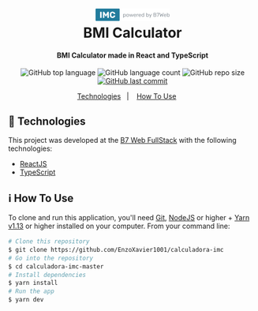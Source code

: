 <h1 align="center"> 
    <img  width="150" src="src/assets/powered.png" />
    <br>
    BMI Calculator
</h1>

<h4 align="center">
    BMI Calculator made in React and TypeScript
</h4>

<p align="center"> 
    <img alt="GitHub top language" src="https://img.shields.io/github/languages/top/EnzoXavier1001/calculadora-imc" />
    <img alt="GitHub language count" src="https://img.shields.io/github/languages/count/EnzoXavier1001/calculadora-imc">
    <img alt="GitHub repo size" src="https://img.shields.io/github/repo-size/EnzoXavier1001/calculadora-imc">
    <a href="https://github.com/EnzoXavier1001/calculadora-imc/commits/master">
     <img alt="GitHub last commit" src="https://img.shields.io/github/last-commit/EnzoXavier1001/calculadora-imc">
    </a>
</p>

<p align="center">
  <a href="#rocket-technologies">Technologies</a>&nbsp;&nbsp;&nbsp;|&nbsp;&nbsp;&nbsp;
  <a href="#information_source-how-to-use">How To Use</a>&nbsp;&nbsp;&nbsp;&nbsp;&nbsp;&nbsp;
</p>

## :rocket: Technologies

This project was developed at the [B7 Web FullStack](https://b7web.com.br/fullstack/?gclid=Cj0KCQjwgYSTBhDKARIsAB8Kukvwc2VovOQE-qAZoH6s72M5SD9Pjp1wlBLOz6W7AN5Kbufn5nqAJOIaAqxIEALw_wcB) with the following technologies:

-  [ReactJS](https://reactjs.org/)
-  [TypeScript](https://www.typescriptlang.org/https://www.typescriptlang.org/)


## :information_source: How To Use

To clone and run this application, you'll need [Git](https://git-scm.com), [NodeJS](https://nodejs.org/en/) or higher + [Yarn v1.13](https://classic.yarnpkg.com/lang/en/docs/install/#windows-stable) or higher installed on your computer. From your command line:

```bash
# Clone this repository
$ git clone https://github.com/EnzoXavier1001/calculadora-imc
# Go into the repository
$ cd calculadora-imc-master
# Install dependencies
$ yarn install
# Run the app 
$ yarn dev
```